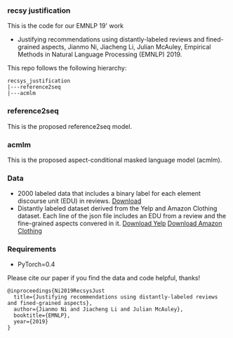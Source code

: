 ### recsy justification
This is the code for our EMNLP 19' work
- Justifying recommendations using distantly-labeled reviews and fined-grained aspects, Jianmo Ni, Jiacheng Li, Julian McAuley, Empirical Methods in Natural Language Processing (EMNLP) 2019.

This repo follows the following hierarchy:
```
recsys_justification
|---reference2seq
|---acmlm
```

### reference2seq
This is the proposed reference2seq model.

### acmlm
This is the proposed aspect-conditional masked language model (acmlm).

### Data
- 2000 labeled data that includes a binary label for each element discourse unit (EDU) in reviews.
[Download](deepeti.ucsd.edu/jianmo/recsys_justification/label_data.csv)
- Distantly labeled dataset derived from the Yelp and Amazon Clothing dataset. Each line of the json file includes an EDU from a review and the fine-grained aspects convered in it.
[Download Yelp](deepeti.ucsd.edu/jianmo/recsys_justification/yelp_filter_flat_positive.large.json)
[Download Amazon Clothing](deepeti.ucsd.edu/jianmo/recsys_justification/cloth_filter_flat_positive.large.json)

### Requirements
- PyTorch=0.4

Please cite our paper if you find the data and code helpful, thanks!
```
@inproceedings{Ni2019RecsysJust
  title={Justifying recommendations using distantly-labeled reviews and fined-grained aspects},
  author={Jianmo Ni and Jiacheng Li and Julian McAuley},
  booktitle={EMNLP},
  year={2019}
}
```

